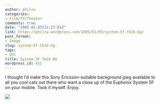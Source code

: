 ```yaml
---
author: philrw
categories:
- Film/TV/Theater
comments: true
date: "2005-01-05T11:27:01Z"
link: https://philrw.wordpress.com/2005/01/05/system-5f-t616-bg/
post_format:
- Image
slug: system-5f-t616-bg
tags:
- USC
title: System 5F T616 BG
wordpress_id: 411
---
```


I thought I’d make this Sony Ericsson-suitable background jpeg
available to all you cool cats out there who want a close up of the
Euphonix System 5F on your mobile. Took it myself. Enjoy.

[![](/images/euphonix_2.jpg)](/images/euphonix_2.jpg)
